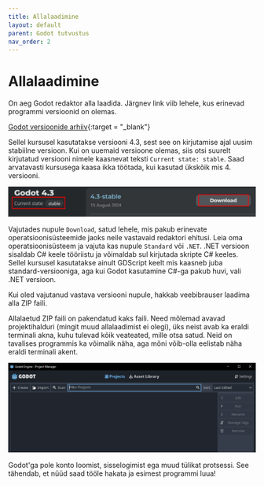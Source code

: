 ```yaml
---
title: Allalaadimine
layout: default
parent: Godot tutvustus
nav_order: 2
---
```


# Allalaadimine

On aeg Godot redaktor alla laadida. Järgnev link viib lehele, kus erinevad programmi versioonid on olemas.

[Godot versioonide arhiiv](https://godotengine.org/download/archive/>){:target = "_blank"}

Sellel kursusel kasutatakse versiooni 4.3, sest see on kirjutamise ajal uusim stabiilne versioon.
Kui on uuemaid versioone olemas, siis otsi suurelt kirjutatud versiooni nimele kaasnevat teksti `Current state: stable`.
Saad arvatavasti kursusega kaasa ikka töötada, kui kasutad ükskõik mis 4. versiooni.

![Suures tekstis kirjutatud versiooni nimele kaasneb väiksemas tekstis selle seisund](./pildid/allalaadimine/oige-versiooni-leidmine.png)

Vajutades nupule `Download`, satud lehele, mis pakub erinevate operatsioonisüsteemide jaoks neile vastavaid redaktori ehitusi.
Leia oma operatsioonisüsteem ja vajuta kas nupule `Standard` või `.NET`.
.NET versioon sisaldab C# keele tööriistu ja võimaldab sul kirjutada skripte C# keeles.
Sellel kursusel kasutatakse ainult GDScript keelt mis kaasneb juba standard-versiooniga, aga kui Godot kasutamine C#-ga pakub huvi, vali .NET versioon.

Kui oled vajutanud vastava versiooni nupule, hakkab veebibrauser laadima alla ZIP faili.

Allalaetud ZIP faili on pakendatud kaks faili. Need mõlemad avavad projektihalduri (mingit muud allalaadimist ei olegi), üks neist avab ka eraldi terminali akna, kuhu tulevad kõik veateated, mille otsa satud. Neid on tavalises programmis ka võimalik näha, aga mõni võib-olla eelistab näha eraldi terminali akent.

![Projektihaldur](./pildid/allalaadimine/projektihaldur.png)

Godot'ga pole konto loomist, sisselogimist ega muud tülikat protsessi. See tähendab, et nüüd saad tööle hakata ja esimest programmi luua!